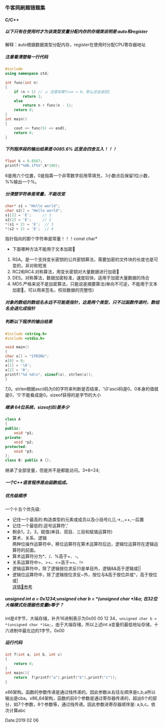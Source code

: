 ### 牛客网刷题错题集
#### C/C++
##### 以下只有在使用时才为该类型变量分配内存的存储类说明是 auto和register<br>
解释：auto根据数据类型分配内存，register在使用时分配CPU寄存器地址
##### 注意看清楚每一行代码
```cpp
#include
using namespace std;
 
int func(int n)
{
    if (n < 1) // ⚠️ 这里如果fcun = 0，那么还会返回1
        return 1;
    else
        return n + func(n - 1);
    return 0;
}
int main()
{
    cout << func(5) << endl;
    return 0;
}
```
##### 下列程序段的输出结果是  0085.6% 这里会四舍五入！！！
```cpp
float k = 0.8567;
printf("%06.1f%%",k*100);
```
6是用六个位置，0是指第一个非零数字前用零填充，.1小数点后保留1位小数，%%输出一个%。<br>

##### 分清楚字符串是常量，不能改变<br>
```cpp
char* s1 = "Hello world";
char s2[] = "Hello world";
s1[2] = 'E';     // 1
s2[2] = 'E';     // 2
*(s1 + 2) = 'E';  // 3
*(s2 + 2) = 'E';  // 4
```
指针指向的那个字符串是常量！！！const char* <br>

* 下面哪种方法不能用于文本加密🔐<br>
1. RSA。是一个支持变长密钥的公共密钥算法，需要加密的文件块的长度也是可变的，非对称短发
2. RC2和RC4.对称算法，用变长密钥对大量数据进行加密🔐
3. DES。对称算法，数据加密标准，速度较快，适用于加密大量数据的场合
4. MD5.严格来说不是加密算法，只能说是摘要算法(单向不可逆，不能用于文本加密🔐，可以用来签名，校验数据的完整性)

##### 对象的数组的数组名永远不可能是指针，这是两个类型，只不过函数传递时，数组名会退化成指针

##### 判断以下程序的输出结果
```cpp
#include <string.h>
#include <stdio.h>

void main()
{
char x[] = "STRING";
x[0] = 0;
x[1] = '\0';
x[2] = '0';
printf("%d %d\n", sizeof(x), strlen(x));
}
```
7,0。strlen根据ascii码为0的字符来判断是否结束，'\0'ascii码是0，0本身的值就是0，'0'不能看成是0。sizeof获得的是字节的大小

##### 继承 64位系统，sizeof(B)是多少
```cpp
class A
{
public:
    void *p1;
private:
    void *p2;
protected:
    void *p3;
};
class B: public A {};
```
继承了全部变量，但是并不是都能访问。3*8=24;
##### 一个C++语言程序是由函数组成。
##### 优先级顺序
一个十五个优先级: 
* 记住一个最高的:构造类型的元素或成员以及小括号(),[],->,.,++,--后置
* 记住一个最低的:逗号运算符','
* 剩余1，2，3，赋值(单目、双目、三目和赋值运算符)
* 算术、关系、逻辑<br>
两种位操作运算符中，移位运算符在算术运算符后边，逻辑位运算符在逻辑运算符的前面。
* 算术运算符分为*、/、%高于+、-。
* 关系运算符中>、>=、<=高于==、!=
* 逻辑运算符中，除了逻辑按位求反(!)是单目外，逻辑&&高于逻辑或||
* 逻辑位运算符中，除了逻辑按位求反~外，按位与&高于按位异或^，高于按位或|<br>
[详情🔎参考](https://www.cnblogs.com/ywl925/p/3710246.html)<br>
##### unsigned int a = 0x1234;unsigned char b = *(unsigned char *)&a; 在32位大端模式处理器伤变量b等于？
int是4字节，大端存储，补齐16进制表示为0x00 00 12 34，`unsigned char b = *(unsigned char *)&a;`，由于大端存储，所以上述int a变量的最低地址存储，十六进制中最左边的1字节，0x00
##### 运行代码
```cpp
int f(int a, int b, int c)
{
    return 0;
}
int main(){
    return  f(printf("a"),printf("b"),printf("c"));
}
```
x86架构。函数的参数传递是通过栈传递的。因此参数从右往左顺序是c,b,a所以输出是cba。x86_64架构，函数的前6个参数是通过寄存器传递的，超出6个的部分，如7个参数，8个参数等，通过栈传递。因此参数进寄存器顺序是: a,b,c。依次计算abc

Date:2019 02 06